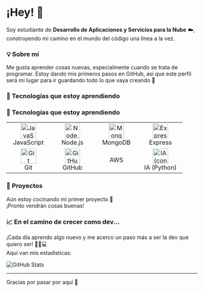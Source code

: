 # ¡Hey! 👋

Soy estudiante de **Desarrollo de Aplicaciones y Servicios para la Nube** ☁️, construyendo mi camino en el mundo del código una línea a la vez.

### 💡 Sobre mí

Me gusta aprender cosas nuevas, especialmente cuando se trata de programar. Estoy dando mis primeros pasos en GitHub, así que este perfil será mi lugar para ir guardando todo lo que vaya creando 🚀

### 🔧 Tecnologías que estoy aprendiendo
### 🔧 Tecnologías que estoy aprendiendo

<table>
  <tr>
    <td align="center" width="100">
      <img src="https://cdn.jsdelivr.net/gh/devicons/devicon/icons/javascript/javascript-original.svg" width="40" height="40" alt="JavaScript" />
      <br/>JavaScript
    </td>
    <td align="center" width="100">
      <img src="https://cdn.jsdelivr.net/gh/devicons/devicon/icons/nodejs/nodejs-original.svg" width="40" height="40" alt="Node.js" />
      <br/>Node.js
    </td>
    <td align="center" width="100">
      <img src="https://cdn.jsdelivr.net/gh/devicons/devicon/icons/mongodb/mongodb-original.svg" width="40" height="40" alt="MongoDB" />
      <br/>MongoDB
    </td>
    <td align="center" width="100">
      <img src="https://cdn.jsdelivr.net/gh/devicons/devicon/icons/express/express-original.svg" width="40" height="40" alt="Express" />
      <br/>Express
    </td>
  </tr>
  <tr>
    <td align="center" width="100">
      <img src="https://cdn.jsdelivr.net/gh/devicons/devicon/icons/git/git-original.svg" width="40" height="40" alt="Git" />
      <br/>Git
    </td>
    <td align="center" width="100">
      <img src="https://cdn.jsdelivr.net/gh/devicons/devicon/icons/github/github-original.svg" width="40" height="40" alt="GitHub" />
      <br/>GitHub
    </td>
       <td align="center" width="100">
      <img src= ""/>
      <br/>AWS
    </td>      
    <td align="center" width="100">
      <img src="https://cdn.jsdelivr.net/gh/devicons/devicon/icons/python/python-original.svg" width="40" height="40" alt="IA (con Python)" />
      <br/>IA (Python)
    </td>
  </tr>
</table>


### 📌 Proyectos

Aún estoy cocinando mi primer proyecto 🍳  
¡Pronto vendrán cosas buenas!

### 📈 En el camino de crecer como dev...

¡Cada día aprendo algo nuevo y me acerco un paso más a ser la dev que quiero ser! 🚶‍♀️💻  
Aquí van mis estadísticas:

![GitHub Stats](https://github-readme-stats.vercel.app/api?username=clemecajar16&show_icons=true&theme=tokyonight)

---

Gracias por pasar por aquí 💙  
